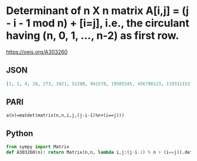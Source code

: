 # Determinant of n X n matrix A\[i,j\] \= \(j \- i \- 1 mod n\) \+ \[i\=j\], i\.e\., the circulant having \(n, 0, 1, \.\.\., n\-2\) as first row\.
https://oeis.org/A303260
## JSON
```JSON
[1, 1, 4, 28, 273, 3421, 52288, 941578, 19505545, 456790123, 11931215316, 343871642632, 10840081272265, 371026432467913, 13702802011918048, 543154131059225686, 23000016472483168305, 1036227971225610466711, 49492629462587441963140, 2497992686980609418282548, 132849300060919364474261281]
```
## PARI
```PARI
a(n)=matdet(matrix(n,n,i,j,(j-i-1)%n+(i==j)))
```
## Python
```Python
from sympy import Matrix
def A303260(n): return Matrix(n,n, lambda i,j:(j-i-1) % n + (i==j)).det() # _Chai Wah Wu_, Oct 18 2021
```
